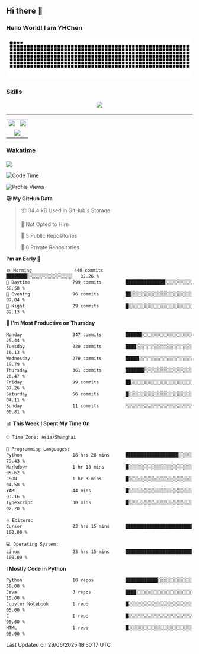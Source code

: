 
## Hi there 👋

<!--
**YHChen0511/YHChen0511** is a ✨ _special_ ✨ repository because its `README.md` (this file) appears on your GitHub profile.

Here are some ideas to get you started:

- 🔭 I’m currently working on ...
- 🌱 I’m currently learning ...
- 👯 I’m looking to collaborate on ...
- 🤔 I’m looking for help with ...
- 💬 Ask me about ...
- 📫 How to reach me: ...
- 😄 Pronouns: ...
- ⚡ Fun fact: ...
-->
### Hello World!  I am YHChen

![](https://raw.githubusercontent.com/YHChen0511/YHChen0511/refs/heads/output/github-contribution-grid-snake.svg)

### Skills

<p align="center">
  <a href="https://skillicons.dev">
    <img src="https://skillicons.dev/icons?i=python,cpp,java,c,pytorch,git,docker,latex,mysql,linux,vscode" />
  </a>
</p>

---
<div align="center">
  <table style="width:100%;">
    <tr>
      <!-- 第一个图片 -->
      <td align="center">
        <img height='200' src="https://github-readme-stats.vercel.app/api?username=YHChen0511&show_icons=true" />
      </td>
      <!-- 第二个图片 -->
      <td align="center">
        <img height='200' src="https://github-readme-stats.vercel.app/api/top-langs/?username=YHChen0511&layout=compact" />
      </td>
    </tr>
    <!-- 第三个图片 -->
    <tr>
      <td colspan="2" align="center">
        <img height="220" src="https://github-readme-activity-graph.vercel.app/graph?username=YHChen0511&theme=github-compact&hide_border=true&area=true" />
      </td>
    </tr>
  </table>
</div>

### Wakatime
<img align="center" src="https://github-readme-stats.vercel.app/api/wakatime?username=YHChen0511&theme=transparent&hide_border=true&layout=compact&langs_count=20&range=last_30_days" />

<!--START_SECTION:waka-->
![Code Time](http://img.shields.io/badge/Code%20Time-337%20hrs%2046%20mins-blue)

![Profile Views](http://img.shields.io/badge/Profile%20Views-1-blue)

**🐱 My GitHub Data** 

> 📦 34.4 kB Used in GitHub's Storage 
 > 
> 🚫 Not Opted to Hire
 > 
> 📜 5 Public Repositories 
 > 
> 🔑 8 Private Repositories 
 > 
**I'm an Early 🐤** 

```text
🌞 Morning                440 commits         ████████░░░░░░░░░░░░░░░░░   32.26 % 
🌆 Daytime                799 commits         ███████████████░░░░░░░░░░   58.58 % 
🌃 Evening                96 commits          ██░░░░░░░░░░░░░░░░░░░░░░░   07.04 % 
🌙 Night                  29 commits          █░░░░░░░░░░░░░░░░░░░░░░░░   02.13 % 
```
📅 **I'm Most Productive on Thursday** 

```text
Monday                   347 commits         ██████░░░░░░░░░░░░░░░░░░░   25.44 % 
Tuesday                  220 commits         ████░░░░░░░░░░░░░░░░░░░░░   16.13 % 
Wednesday                270 commits         █████░░░░░░░░░░░░░░░░░░░░   19.79 % 
Thursday                 361 commits         ███████░░░░░░░░░░░░░░░░░░   26.47 % 
Friday                   99 commits          ██░░░░░░░░░░░░░░░░░░░░░░░   07.26 % 
Saturday                 56 commits          █░░░░░░░░░░░░░░░░░░░░░░░░   04.11 % 
Sunday                   11 commits          ░░░░░░░░░░░░░░░░░░░░░░░░░   00.81 % 
```


📊 **This Week I Spent My Time On** 

```text
🕑︎ Time Zone: Asia/Shanghai

💬 Programming Languages: 
Python                   18 hrs 28 mins      ████████████████████░░░░░   79.43 % 
Markdown                 1 hr 18 mins        █░░░░░░░░░░░░░░░░░░░░░░░░   05.62 % 
JSON                     1 hr 3 mins         █░░░░░░░░░░░░░░░░░░░░░░░░   04.58 % 
YAML                     44 mins             █░░░░░░░░░░░░░░░░░░░░░░░░   03.16 % 
TypeScript               30 mins             █░░░░░░░░░░░░░░░░░░░░░░░░   02.20 % 

🔥 Editors: 
Cursor                   23 hrs 15 mins      █████████████████████████   100.00 % 

💻 Operating System: 
Linux                    23 hrs 15 mins      █████████████████████████   100.00 % 
```

**I Mostly Code in Python** 

```text
Python                   10 repos            ████████████░░░░░░░░░░░░░   50.00 % 
Java                     3 repos             ████░░░░░░░░░░░░░░░░░░░░░   15.00 % 
Jupyter Notebook         1 repo              █░░░░░░░░░░░░░░░░░░░░░░░░   05.00 % 
C                        1 repo              █░░░░░░░░░░░░░░░░░░░░░░░░   05.00 % 
HTML                     1 repo              █░░░░░░░░░░░░░░░░░░░░░░░░   05.00 % 
```




 Last Updated on 29/06/2025 18:50:17 UTC
<!--END_SECTION:waka-->
